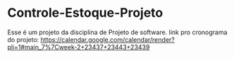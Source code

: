 # Controle-Estoque-Projeto

Esse é um projeto da disciplina de Projeto de software.
link pro cronograma do projeto: https://calendar.google.com/calendar/render?pli=1#main_7%7Cweek-2+23437+23443+23439

